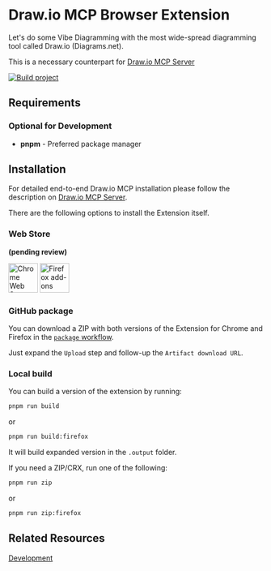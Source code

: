 # Draw.io MCP Browser Extension

Let's do some Vibe Diagramming with the most wide-spread diagramming tool called Draw.io (Diagrams.net).

This is a necessary counterpart for [Draw.io MCP Server](https://github.com/lgazo/drawio-mcp-server)

[![Build project](https://github.com/lgazo/drawio-mcp-extension/actions/workflows/ci.yml/badge.svg)](https://github.com/lgazo/drawio-mcp-extension/actions/workflows/ci.yml)


## Requirements

### Optional for Development
- **pnpm** - Preferred package manager

## Installation

For detailed end-to-end Draw.io MCP installation please follow the description on [Draw.io MCP Server](https://github.com/lgazo/drawio-mcp-server).

There are the following options to install the Extension itself.

### Web Store

**(pending review)**

<p>
  <a href="https://chrome.google.com/webstore/detail/drawio-mcp-extension/okdbbjbbccdhhfaefmcmekalmmdjjide">
    <picture>
      <source srcset="https://i.imgur.com/XBIE9pk.png" media="(prefers-color-scheme: dark)" />
      <img height="58" src="https://i.imgur.com/oGxig2F.png" alt="Chrome Web Store" /></picture
  ></a>
  <a href="https://addons.mozilla.org/en-US/firefox/addon/drawio-mcp-extension/">
    <picture>
      <source srcset="https://i.imgur.com/ZluoP7T.png" media="(prefers-color-scheme: dark)" />
      <img height="58" src="https://i.imgur.com/4PobQqE.png" alt="Firefox add-ons" /></picture
  ></a>
</p>

### GitHub package

You can download a ZIP with both versions of the Extension for Chrome and Firefox in the [`package` workflow](https://github.com/lgazo/drawio-mcp-extension/actions/workflows/package.yml).

Just expand the `Upload` step and follow-up the `Artifact download URL`.

### Local build

You can build a version of the extension by running:

```sh
pnpm run build
```

or

```sh
pnpm run build:firefox
```

It will build expanded version in the `.output` folder.

If you need a ZIP/CRX, run one of the following:

```sh
pnpm run zip
```

or

```sh
pnpm run zip:firefox
```

## Related Resources

[Development](./DEVELOPMENT.md)
